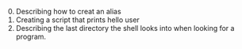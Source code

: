 0. Describing how to creat an alias
1. Creating a script that prints hello user
2. Describing the last directory the shell looks into when looking for a program.
